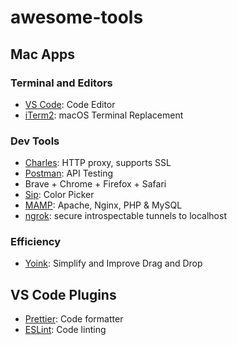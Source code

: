 # awesome-tools

## Mac Apps

### Terminal and Editors
- [VS Code](https://code.visualstudio.com/): Code Editor
- [iTerm2](https://www.iterm2.com/): macOS Terminal Replacement

### Dev Tools
- [Charles](https://www.charlesproxy.com/): HTTP proxy, supports SSL
- [Postman](https://www.postman.com/): API Testing
- Brave + Chrome + Firefox + Safari
- [Sip](https://sipapp.io): Color Picker
- [MAMP](https://www.mamp.info/): Apache, Nginx, PHP & MySQL
- [ngrok](https://ngrok.com/): secure introspectable tunnels to localhost

### Efficiency
- [Yoink](https://eternalstorms.at/yoink/mac/): Simplify and Improve Drag and Drop 

## VS Code Plugins
- [Prettier](https://marketplace.visualstudio.com/items?itemName=esbenp.prettier-vscode): Code formatter
- [ESLint](https://marketplace.visualstudio.com/items?itemName=dbaeumer.vscode-eslint): Code linting
